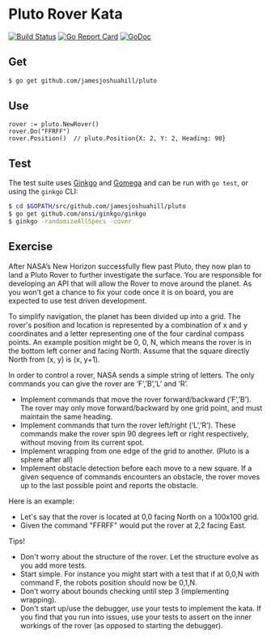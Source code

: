 # Pluto Rover Kata

[![Build Status](https://travis-ci.org/jamesjoshuahill/pluto.svg?branch=master)](https://travis-ci.org/jamesjoshuahill/pluto) [![Go Report Card](https://goreportcard.com/badge/github.com/jamesjoshuahill/pluto)](https://goreportcard.com/report/github.com/jamesjoshuahill/pluto) [![GoDoc](https://godoc.org/github.com/jamesjoshuahill/pluto?status.svg)](https://godoc.org/github.com/jamesjoshuahill/pluto)

## Get

```bash
$ go get github.com/jamesjoshuahill/pluto
```

## Use

```golang
rover := pluto.NewRover()
rover.Do("FFRFF")
rover.Position()  // pluto.Position{X: 2, Y: 2, Heading: 90}
```

## Test

The test suite uses [Ginkgo](https://onsi.github.io/ginkgo/) and [Gomega](https://onsi.github.io/gomega/) and can be run with `go test`, or using the `ginkgo` CLI:

```bash
$ cd $GOPATH/src/github.com/jamesjoshuahill/pluto
$ go get github.com/onsi/ginkgo/ginkgo
$ ginkgo -randomizeAllSpecs -cover
```

## Exercise

After NASA’s New Horizon successfully flew past Pluto, they now plan to land a Pluto Rover to further investigate the surface. You are responsible for developing an API that will allow the Rover to move around the planet. As you won’t get a chance to fix your code once it is on board, you are expected to use test driven development.

To simplify navigation, the planet has been divided up into a grid. The rover's position and location is represented by a combination of x and y coordinates and a letter representing one of the four cardinal compass points. An example position might be 0, 0, N, which means the rover is in the bottom left corner and facing North. Assume that the square directly North from (x, y) is (x, y+1).

In order to control a rover, NASA sends a simple string of letters. The only commands you can give the rover are ‘F’,’B’,’L’ and ‘R’.

+ Implement commands that move the rover forward/backward (‘F’,’B’). The rover may only move forward/backward by one grid point, and must maintain the same heading.
+ Implement commands that turn the rover left/right (‘L’,’R’). These commands make the rover spin 90 degrees left or right respectively, without moving from its current spot.
+ Implement wrapping from one edge of the grid to another. (Pluto is a sphere after all)
+ Implement obstacle detection before each move to a new square. If a given sequence of commands encounters an obstacle, the rover moves up to the last possible point and reports the obstacle.

Here is an example:
+ Let's say that the rover is located at 0,0 facing North on a 100x100 grid.
+ Given the command "FFRFF" would put the rover at 2,2 facing East.

Tips!
+ Don't worry about the structure of the rover. Let the structure evolve as you add more tests.
+ Start simple. For instance you might start with a test that if at 0,0,N with command F, the robots position should now be 0,1,N.
+ Don’t worry about bounds checking until step 3 (implementing wrapping).
+ Don't start up/use the debugger, use your tests to implement the kata. If you find that you run into issues, use your tests to assert on the inner workings of the rover (as opposed to starting the debugger).
